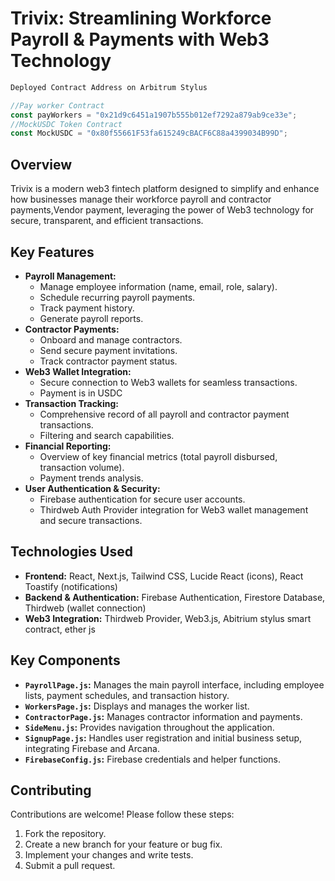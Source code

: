 # Trivix: Streamlining Workforce Payroll & Payments with Web3 Technology


```js
Deployed Contract Address on Arbitrum Stylus

//Pay worker Contract
const payWorkers = "0x21d9c6451a1907b555b012ef7292a879ab9ce33e";
//MockUSDC Token Contract
const MockUSDC = "0x80f55661F53fa615249cBACF6C88a4399034B99D";
``` 

## Overview

Trivix is a modern web3 fintech platform designed to simplify and enhance how businesses manage their workforce payroll and contractor payments,Vendor payment, leveraging the power of Web3 technology for secure, transparent, and efficient transactions.

## Key Features

*   **Payroll Management:**
    *   Manage employee information (name, email, role, salary).
    *   Schedule recurring payroll payments.
    *   Track payment history.
    *   Generate payroll reports.
*   **Contractor Payments:**
    *   Onboard and manage contractors.
    *   Send secure payment invitations.
    *   Track contractor payment status.
*   **Web3 Wallet Integration:**
    *   Secure connection to Web3 wallets for seamless transactions.
    *   Payment is in USDC
*   **Transaction Tracking:**
    *   Comprehensive record of all payroll and contractor payment transactions.
    *   Filtering and search capabilities.
*   **Financial Reporting:**
    *   Overview of key financial metrics (total payroll disbursed, transaction volume).
    *   Payment trends analysis.
*   **User Authentication & Security:**
    *   Firebase authentication for secure user accounts.
    *   Thirdweb Auth Provider integration for Web3 wallet management and secure transactions.


## Technologies Used

*   **Frontend:** React, Next.js, Tailwind CSS, Lucide React (icons), React Toastify (notifications)
*   **Backend & Authentication:** Firebase Authentication, Firestore Database, Thirdweb (wallet connection)
*   **Web3 Integration:** Thirdweb Provider, Web3.js, Abitrium stylus smart contract, ether js





## Key Components

*   **`PayrollPage.js`:**  Manages the main payroll interface, including employee lists, payment schedules, and transaction history.
*   **`WorkersPage.js`:**  Displays and manages the worker list.
*   **`ContractorPage.js`:**  Manages contractor information and payments.
*   **`SideMenu.js`:**  Provides navigation throughout the application.
*   **`SignupPage.js`:** Handles user registration and initial business setup, integrating Firebase and Arcana.
*   **`FirebaseConfig.js`:** Firebase credentials and helper functions.



## Contributing

Contributions are welcome! Please follow these steps:

1.  Fork the repository.
2.  Create a new branch for your feature or bug fix.
3.  Implement your changes and write tests.
4.  Submit a pull request.

